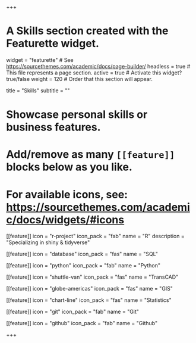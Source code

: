 +++
# A Skills section created with the Featurette widget.
widget = "featurette"  # See https://sourcethemes.com/academic/docs/page-builder/
headless = true  # This file represents a page section.
active = true  # Activate this widget? true/false
weight = 120  # Order that this section will appear.

title = "Skills"
subtitle = ""

# Showcase personal skills or business features.
# 
# Add/remove as many `[[feature]]` blocks below as you like.
# 
# For available icons, see: https://sourcethemes.com/academic/docs/widgets/#icons

[[feature]]
  icon = "r-project"
  icon_pack = "fab"
  name = "R"
  description = "Specializing in shiny & tidyverse"
  
[[feature]]
  icon = "database"
  icon_pack = "fas"
  name = "SQL"

[[feature]]
  icon = "python"
  icon_pack = "fab"
  name = "Python"

[[feature]]
  icon = "shuttle-van"
  icon_pack = "fas"
  name = "TransCAD"
  
[[feature]]
  icon = "globe-americas"
  icon_pack = "fas"
  name = "GIS"
  
[[feature]]
  icon = "chart-line"
  icon_pack = "fas"
  name = "Statistics"
  
[[feature]]
  icon = "git"
  icon_pack = "fab"
  name = "Git"

[[feature]]
  icon = "github"
  icon_pack = "fab"
  name = "Github"

+++
